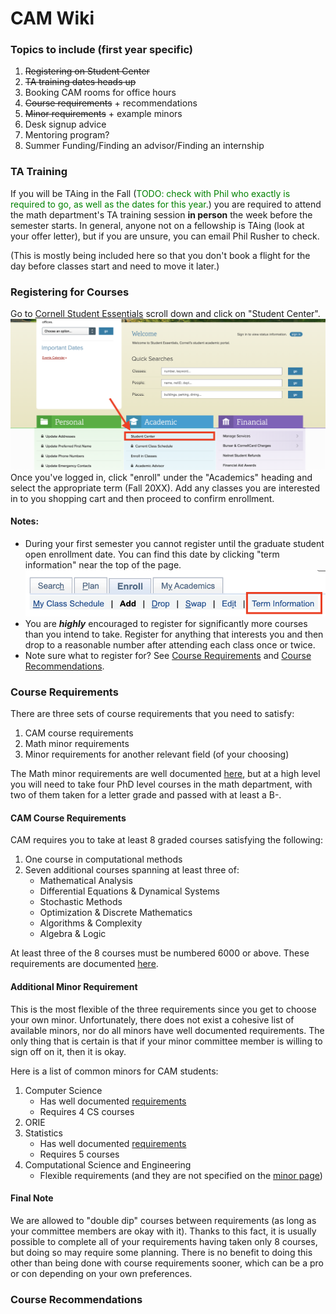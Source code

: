 # CAM Wiki

### Topics to include (first year specific)

1. ~~Registering on Student Center~~
2. ~~TA training dates heads up~~
3. Booking CAM rooms for office hours
4. ~~Course requirements~~ + recommendations
5. ~~Minor requirements~~ + example minors
6. Desk signup advice
7. Mentoring program?
8. Summer Funding/Finding an advisor/Finding an internship


### TA Training

If you will be TAing in the Fall (<span style="color:green">TODO: check with Phil who exactly is required to go, as well as the dates for this year</span>.) you are required to attend the math department's TA training session **in person** the week before the semester starts. In general, anyone not on a fellowship is TAing (look at your offer letter), but if you are unsure, you can email Phil Rusher to check. 

(This is mostly being included here so that you don't book a flight for the day before classes start and need to move it later.)

### Registering for Courses

Go to [Cornell Student Essentials](https://studentessentials.cornell.edu/) scroll down and click on "Student Center".
![Screenshot of Student Essentials Page](/images/studentEssentialsScreenshot.png)
Once you've logged in, click "enroll" under the "Academics" heading and select the appropriate term (Fall 20XX). Add any classes you are interested in to you shopping cart and then proceed to confirm enrollment.

#### Notes:

- During your first semester you cannot register until the graduate student open enrollment date. You can find this date by clicking "term information" near the top of the page.
![term information link screenshot](/images/termInformation.png)
- You are ***highly*** encouraged to register for significantly more courses than you intend to take. Register for anything that interests you and then drop to a reasonable number after attending each class once or twice.
- Note sure what to register for? See [Course Requirements](#course-requirements) and [Course Recommendations](#course-recommendations).


### Course Requirements

There are three sets of course requirements that you need to satisfy:
1. CAM course requirements
2. Math minor requirements
3. Minor requirements for another relevant field (of your choosing)

The Math minor requirements are well documented [here](https://math.cornell.edu/math-minor-and-math-concentration), but at a high level you will need to take four PhD level courses in the math department, with two of them taken for a letter grade and passed with at least a B-.

#### CAM Course Requirements

CAM requires you to take at least 8 graded courses satisfying the following:
1. One course in computational methods
2. Seven additional courses spanning at least three of:
    - Mathematical Analysis
    - Differential Equations & Dynamical Systems
    - Stochastic Methods
    - Optimization & Discrete Mathematics
    - Algorithms & Complexity
    - Algebra & Logic

At least three of the 8 courses must be numbered 6000 or above. These requirements are documented [here](https://www.cam.cornell.edu/cam/academics/phd-program/requirements).

#### Additional Minor Requirement

This is the most flexible of the three requirements since you get to choose your own minor. Unfortunately, there does not exist a cohesive list of available minors, nor do all minors have well documented requirements. The only thing that is certain is that if your minor committee member is willing to sign off on it, then it is okay.

Here is a list of common minors for CAM students:
1. Computer Science
    - Has well documented [requirements](https://www.cs.cornell.edu/phd/minor)
    - Requires 4 CS courses
2. ORIE
3. Statistics
    - Has well documented [requirements](https://stat.cornell.edu/academics/phd/phd-minor-statistics)
    - Requires 5 courses
4. Computational Science and Engineering
    - Flexible requirements (and they are not specified on the [minor page](https://gradschool.cornell.edu/academics/fields-of-study/field/computational-science-and-engineering-minor/))


#### Final Note

We are allowed to "double dip" courses between requirements (as long as your committee members are okay with it). Thanks to this fact, it is usually possible to complete all of your requirements having taken only 8 courses, but doing so may require some planning. There is no benefit to doing this other than being done with course requirements sooner, which can be a pro or con depending on your own preferences.

### Course Recommendations
